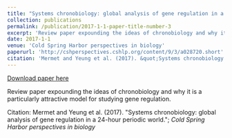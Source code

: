 ```yaml
---
title: "Systems chronobiology: global analysis of gene regulation in a 24-hour periodic world"
collection: publications
permalink: /publication/2017-1-1-paper-title-number-3
excerpt: 'Review paper expounding the ideas of chronobiology and why it is a particularly attractive model for studying gene regulation.'
date: 2017-1-1
venue: 'Cold Spring Harbor perspectives in biology'
paperurl: 'http://cshperspectives.cshlp.org/content/9/3/a028720.short'
citation: 'Mermet and Yeung et al. (2017). &quot;Systems chronobiology: global analysis of gene regulation in a 24-hour periodic world.&quot;; <i>Cold Spring Harbor perspectives in biology</i>'
---
```


<a href='http://cshperspectives.cshlp.org/content/9/3/a028720.short'>Download paper here</a>

Review paper expounding the ideas of chronobiology and why it is a particularly attractive model for studying gene regulation.

Citation: Mermet and Yeung et al. (2017). "Systems chronobiology: global analysis of gene regulation in a 24-hour periodic world."; <i>Cold Spring Harbor perspectives in biology</i>